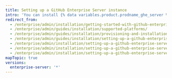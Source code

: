 ```yaml
---
title: Setting up a GitHub Enterprise Server instance
intro: 'You can install {% data variables.product.prodname_ghe_server %} on the supported virtualization platform of your choice.'
redirect_from:
  - /enterprise/admin/installation/getting-started-with-github-enterprise-server
  - /enterprise/admin/guides/installation/supported-platforms/
  - /enterprise/admin/guides/installation/provisioning-and-installation/
  - /enterprise/admin/guides/installation/setting-up-a-github-enterprise-instance/
  - /enterprise/admin/installation/setting-up-a-github-enterprise-server-instance
  - /enterprise/admin/installation/setting-up-a-github-enterprise-server-instance
  - /enterprise/admin/installation/setting-up-a-github-enterprise-server-instance
mapTopic: true
versions:
  enterprise-server: '*'
---
```


